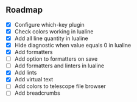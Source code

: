 ## Roadmap
- [x] Configure which-key plugin
- [x] Check colors working in lualine
- [x] Add all line quantity in lualine
- [x] Hide diagnostic when value equals 0 in lualine
- [x] Add formatters
- [ ] Add option to formatters on save
- [ ] Add formatters and linters in lualine
- [x] Add lints
- [x] Add virtual text
- [ ] Add colors to telescope file browser
- [ ] Add breadcrumbs
